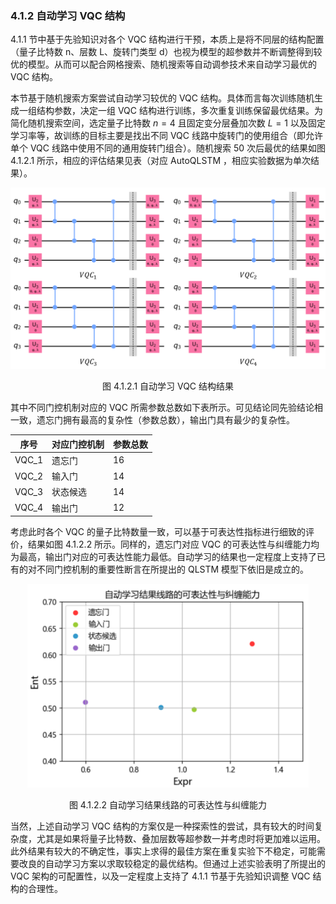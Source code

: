### 4.1.2 自动学习 VQC 结构

4.1.1 节中基于先验知识对各个 VQC 结构进行干预，本质上是将不同层的结构配置（量子比特数 n、层数 L、旋转门类型 d）也视为模型的超参数并不断调整得到较优的模型。从而可以配合网格搜索、随机搜索等自动调参技术来自动学习最优的 VQC 结构。

本节基于随机搜索方案尝试自动学习较优的 VQC 结构。具体而言每次训练随机生成一组结构参数，决定一组 VQC 结构进行训练，多次重复训练保留最优结果。为简化随机搜索空间，选定量子比特数 $n=4$ 且固定变分层叠加次数 $L=1$ 以及固定学习率等，故训练的目标主要是找出不同 VQC 线路中旋转门的使用组合（即允许单个 VQC 线路中使用不同的通用旋转门组合）。随机搜索 50 次后最优的结果如图 4.1.2.1 所示，相应的评估结果见表（对应 AutoQLSTM ，相应实验数据为单次结果）。

<center>
<img src="../../Image/4/4.1/4.1.2/1.png">

<label>图 4.1.2.1 自动学习 VQC 结构结果</label>
</center>

其中不同门控机制对应的 VQC 所需参数总数如下表所示。可见结论同先验结论相一致，遗忘门拥有最高的复杂性（参数总数），输出门具有最少的复杂性。

| 序号  | 对应门控机制 | 参数总数 |
| ----- | ------------ | -------- |
| VQC_1 | 遗忘门       | 16       |
| VQC_2 | 输入门       | 14       |
| VQC_3 | 状态候选     | 14       |
| VQC_4 | 输出门       | 12       |

考虑此时各个 VQC 的量子比特数量一致，可以基于可表达性指标进行细致的评价，结果如图 4.1.2.2 所示。同样的，遗忘门对应 VQC 的可表达性与纠缠能力均为最高，输出门对应的可表达性能力最低。自动学习的结果也一定程度上支持了已有的对不同门控机制的重要性断言在所提出的 QLSTM 模型下依旧是成立的。

<center>
<img src="../../Image/4/4.1/4.1.2/2.png" width=450>

<label>图 4.1.2.2 自动学习结果线路的可表达性与纠缠能力</label>
</center>

当然，上述自动学习 VQC 结构的方案仅是一种探索性的尝试，具有较大的时间复杂度，尤其是如果将量子比特数、叠加层数等超参数一并考虑时将更加难以运用。此外结果有较大的不确定性，事实上求得的最佳方案在重复实验下不稳定，可能需要改良的自动学习方案以求取较稳定的最优结构。但通过上述实验表明了所提出的 VQC 架构的可配置性，以及一定程度上支持了 4.1.1 节基于先验知识调整 VQC 结构的合理性。
